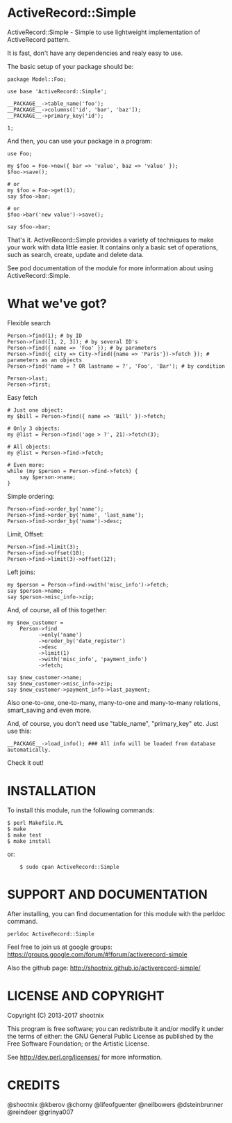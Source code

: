 ActiveRecord::Simple
====================

ActiveRecord::Simple - Simple to use lightweight implementation of ActiveRecord pattern.

It is fast, don't have any dependencies and realy easy to use.

The basic setup of your package should be:

    package Model::Foo;

    use base 'ActiveRecord::Simple';

    __PACKAGE__->table_name('foo');
    __PACKAGE__->columns(['id', 'bar', 'baz']);
    __PACKAGE__->primary_key('id');

    1;

And then, you can use your package in a program:

    use Foo;

    my $foo = Foo->new({ bar => 'value', baz => 'value' });
    $foo->save();

    # or
    my $foo = Foo->get(1);
    say $foo->bar;

    # or
    $foo->bar('new value')->save();

    say $foo->bar;

That's it. ActiveRecord::Simple provides a variety of techniques to make your work with
data little easier. It contains only a basic set of operations, such as
search, create, update and delete data.

See pod documentation of the module for more information about using
ActiveRecord::Simple.

What we've got?
===============

Flexible search

    Person->find(1); # by ID
    Person->find([1, 2, 3]); # by several ID's
    Person->find({ name => 'Foo' }); # by parameters
    Person->find({ city => City->find({name => 'Paris'})->fetch }); # parameters as an objects
    Person->find('name = ? OR lastname = ?', 'Foo', 'Bar'); # by condition

    Person->last;
    Person->first;

Easy fetch

    # Just one object:
    my $bill = Person->find({ name => 'Bill' })->fetch;

    # Only 3 objects:
    my @list = Person->find('age > ?', 21)->fetch(3);

    # All objects:
    my @list = Person->find->fetch;

    # Even more:
    while (my $person = Person->find->fetch) {
        say $person->name;
    }

Simple ordering:

    Person->find->order_by('name');
    Person->find->order_by('name', 'last_name');
    Person->find->order_by('name')->desc;

Limit, Offset:

    Person->find->limit(3);
    Person->find->offset(10);
    Person->find->limit(3)->offset(12);

Left joins:

    my $person = Person->find->with('misc_info')->fetch;
    say $person->name;
    say $person->misc_info->zip;

And, of course, all of this together:

    my $new_customer =
        Person->find
              ->only('name')
              ->oreder_by('date_register')
              ->desc
              ->limit(1)
              ->with('misc_info', 'payment_info')
              ->fetch;

    say $new_customer->name;
    say $new_customer->misc_info->zip;
    say $new_customer->payment_info->last_payment;

Also one-to-one, one-to-many, many-to-one and many-to-many relations, smart_saving and even more.

And, of course, you don't need use "table_name", "primary_key" etc. Just use this:

    __PACKAGE__->load_info(); ### All info will be loaded from database automatically.

Check it out!


INSTALLATION
============

To install this module, run the following commands:

	$ perl Makefile.PL
	$ make
	$ make test
	$ make install

or:

        $ sudo cpan ActiveRecord::Simple

SUPPORT AND DOCUMENTATION
=========================

After installing, you can find documentation for this module with the
perldoc command.

    perldoc ActiveRecord::Simple

Feel free to join us at google groups:
https://groups.google.com/forum/#!forum/activerecord-simple

Also the github page:
http://shootnix.github.io/activerecord-simple/

LICENSE AND COPYRIGHT
=====================

Copyright (C) 2013-2017 shootnix

This program is free software; you can redistribute it and/or modify it
under the terms of either: the GNU General Public License as published
by the Free Software Foundation; or the Artistic License.

See http://dev.perl.org/licenses/ for more information.

CREDITS
=======

@shootnix
@kberov
@chorny
@lifeofguenter
@neilbowers
@dsteinbrunner
@reindeer
@grinya007